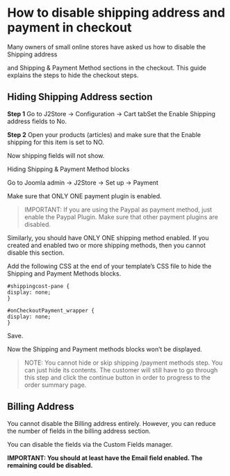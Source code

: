 # How to disable shipping address and payment in checkout

Many owners of small online stores have asked us how to disable the Shipping address

and Shipping & Payment Method sections in the checkout. This guide explains the steps to hide the checkout steps.

## Hiding Shipping Address section <a id="hiding-shipping-address-section"></a>

**Step 1** Go to J2Store -&gt; Configuration -&gt; Cart tabSet the Enable Shipping address fields to No.

**Step 2** Open your products \(articles\) and make sure that the Enable shipping for this item is set to NO.

Now shipping fields will not show.

Hiding Shipping & Payment Method blocks

Go to Joomla admin -&gt; J2Store -&gt; Set up -&gt; Payment

Make sure that ONLY ONE payment plugin is enabled.

> IMPORTANT: If you are using the Paypal as payment method, just enable the Paypal Plugin. Make sure that other payment plugins are disabled.

Similarly, you should have ONLY ONE shipping method enabled. If you created and enabled two or more shipping methods, then you cannot disable this section.

Add the following CSS at the end of your template’s CSS file to hide the Shipping and Payment Methods blocks.

```text
#shippingcost-pane {
display: none;
}

#onCheckoutPayment_wrapper {
display: none;
}
```

Save.

Now the Shipping and Payment methods blocks won’t be displayed.

> NOTE: You cannot hide or skip shipping /payment methods step. You can just hide its contents. The customer will still have to go through this step and click the continue button in order to progress to the order summary page.

## Billing Address <a id="billing-address"></a>

You cannot disable the Billing address entirely. However, you can reduce the number of fields in the billing address section.

You can disable the fields via the Custom Fields manager.

**IMPORTANT: You should at least have the Email field enabled. The remaining could be disabled.**

